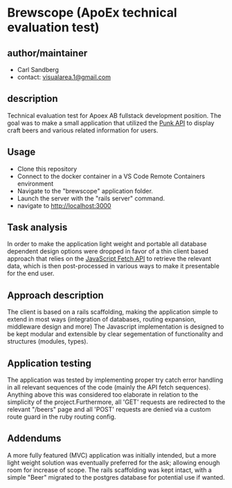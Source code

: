 # Brewscope (ApoEx technical evaluation test)

## author/maintainer

- Carl Sandberg
- contact: [visualarea.1@gmail.com](visualarea.1@gmail.com)

## description 

Technical evaluation test for Apoex AB fullstack development position.
The goal was to make a small application that utilized the 
[Punk API](https://punkapi.com/documentation/v2) to display craft beers
and various related information for users.

## Usage
- Clone this repository
- Connect to the docker container in a VS Code Remote Containers environment
- Navigate to the "brewscope" application folder.
- Launch the server with the "rails server" command.
- navigate to [http://localhost:3000](http://localhost:3000)

## Task analysis

In order to make the application light weight and portable all database 
dependent design options were dropped in favor of a thin client based approach
that relies on the [JavaScript Fetch API](https://developer.mozilla.org/en-US/docs/Web/API/Fetch_API/Using_Fetch)
to retrieve the relevant data, which is then post-processed in various ways 
to make it presentable for the end user.

## Approach description

The client is based on a rails scaffolding, making the application simple to extend
in most ways (integration of databases, routing expansion, middleware design and more)
The Javascript implementation is designed to be kept modular and extensible by 
clear segementation of functionality and structures (modules, types).

## Application testing
The application was tested by implementing proper try catch error handling in all 
relevant sequences of the code (mainly the API fetch sequences). 
Anything above this was considered too elaborate in relation to the simplicity 
of the project.Furthermore, all 'GET' requests are redirected to the relevant 
"/beers" page and all 'POST' requests are denied via a custom route guard in the
ruby routing config.

## Addendums

A more fully featured (MVC) application was initially intended, but a more light
weight solution was eventually preferred for the ask; allowing enough room for 
increase of scope. The rails scaffolding was kept intact, with a simple "Beer" 
migrated to the postgres database for potential use if wanted.